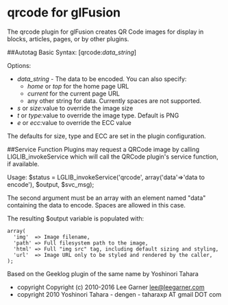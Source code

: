 # qrcode for glFusion
The qrcode plugin for glFusion creates QR Code images for display in blocks,
articles, pages, or by other plugins.

##Autotag
Basic Syntax: [qrcode:*data_string*]

Options:
* *data_string* - The data to be encoded. You can also specify:
  * *home* or *top* for the home page URL
  * *current* for the current page URL
  * any other string for data. Currently spaces are not supported.
* *s* or *size*:value to override the image size
* *t* or *type*:value to override the image type. Default is PNG
* *e* or *ecc*:value to override the ECC value

The defaults for size, type and ECC are set in the plugin configuration.

##Service Function
Plugins may request a QRCode image by calling LIGLIB_invokeService which will
call the QRCode plugin's service function, if available.

Usage: $status = LGLIB_invokeService('qrcode', array('data'=>'data to encode'), $output, $svc_msg);

The second argument must be an array with an element named "data" containing the data to encode.
Spaces are allowed in this case.

The resulting $output variable is populated with:
```
array(
  'img'  => Image filename,
  'path' => Full filesystem path to the image,
  'html' => Full "img src" tag, including default sizing and styling,
  'url'  => Image URL only to be styled and rendered by the caller,
);
```
Based on the Geeklog plugin of the same name by Yoshinori Tahara
* copyright  Copyright (c) 2010-2016 Lee Garner <lee@leegarner.com>
* copyright  2010 Yoshinori Tahara - dengen - taharaxp AT gmail DOT com
